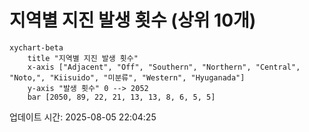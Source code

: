 # 지역별 지진 발생 횟수 (상위 10개)

```mermaid
xychart-beta
    title "지역별 지진 발생 횟수"
    x-axis ["Adjacent", "Off", "Southern", "Northern", "Central", "Noto,", "Kiisuido", "미분류", "Western", "Hyuganada"]
    y-axis "발생 횟수" 0 --> 2052
    bar [2050, 89, 22, 21, 13, 13, 8, 6, 5, 5]
```

업데이트 시간: 2025-08-05 22:04:25
